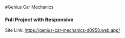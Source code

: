 #Genius Car Mechanics 
<h3>Full Project with Responsive</h3>

Site Link: https://genius-car-mechanics-d0958.web.app/